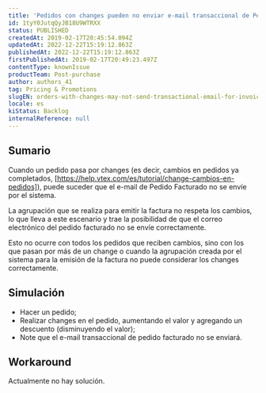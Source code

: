 ```yaml
---
title: 'Pedidos con changes pueden no enviar e-mail transaccional de Pedido Facturado'
id: 1tyY0JutqQyJB18U9WTRXX
status: PUBLISHED
createdAt: 2019-02-17T20:45:54.094Z
updatedAt: 2022-12-22T15:19:12.863Z
publishedAt: 2022-12-22T15:19:12.863Z
firstPublishedAt: 2019-02-17T20:49:23.497Z
contentType: knownIssue
productTeam: Post-purchase
author: authors_41
tag: Pricing & Promotions
slugEN: orders-with-changes-may-not-send-transactional-email-for-invoiced-order
locale: es
kiStatus: Backlog
internalReference: null
---
```


## Sumario

Cuando un pedido pasa por changes (es decir, cambios en pedidos ya completados, [https://help.vtex.com/es/tutorial/change-cambios-en-pedidos]), puede suceder que el e-mail de Pedido Facturado no se envíe por el sistema.

La agrupación que se realiza para emitir la factura no respeta los cambios, lo que lleva a este escenario y trae la posibilidad de que el correo electrónico del pedido facturado no se envíe correctamente.

Esto no ocurre con todos los pedidos que reciben cambios, sino con los que pasan por más de un change o cuando la agrupación creada por el sistema para la emisión de la factura no puede considerar los changes correctamente.

## Simulación

- Hacer un pedido;
- Realizar changes en el pedido, aumentando el valor y agregando un descuento (disminuyendo el valor);
- Note que el e-mail transaccional de pedido facturado no se enviará.

## Workaround

Actualmente no hay solución.

